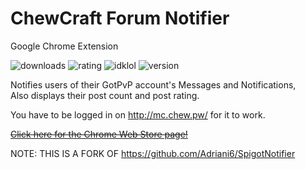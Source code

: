 # ChewCraft Forum Notifier
Google Chrome Extension

![downloads](https://chew.pw/404)
![rating](https://chew.pw/404)
![idklol](https://chew.pw/404)
![version](https://chew.pw/404)

Notifies users of their GotPvP account's Messages and Notifications,  
Also displays their post count and post rating.

You have to be logged in on http://mc.chew.pw/ for it to work.

~~[Click here for the Chrome Web Store page!](https://chew.pw/404)~~



NOTE: THIS IS A FORK OF https://github.com/Adriani6/SpigotNotifier
